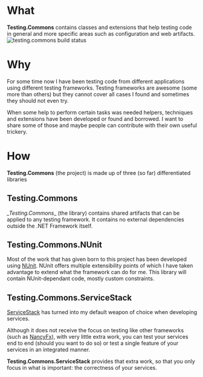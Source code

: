 
# What
**Testing.Commons** contains classes and extensions that help testing code in general and more specific areas such as configuration and web artifacts.
![testing.commons build status](https://ci.appveyor.com/api/projects/status/1unblo2mfubl2but?svg=true&amp;passingText=testing-commons)

# Why
For some time now I have been testing code from different applications using different testing frameworks.
Testing frameworks are awesome (some more than others) but they cannot cover all cases I found and sometimes they should not even try.

When some help to perform certain tasks was needed helpers, techniques and extensions have been developed or found and borrowed. I want to share some of those and maybe people can contribute with their own useful trickery.

# How
**Testing.Commons** (the project) is made up of three (so far) differentiated libraries

## Testing.Commons
*_Testing.Commons*_ (the library) contains shared artifacts that can be applied to any testing framework. It contains no external dependencies outside the .NET Framework itself.

## Testing.Commons.NUnit
Most of the work that has given born to this project has been developed using [NUnit](http://www.nunit.com).
NUnit offers multiple extensibility points of which I have taken advantage to extend what the framework can do for me.
This library will contain NUnit-dependant code, mostly custom constraints.

## Testing.Commons.ServiceStack
[ServiceStack](https://github.com/ServiceStackV3/ServiceStackV3) has turned into my default weapon of choice when developing services.

Although it does not receive the focus on testing like other frameworks (such as [NancyFx](http://nancyfx.org/)),
with very little extra work, you can test your services end to end (should you want to do so) or
test a single feature of your services in an integrated manner.

__Testing.Commons.ServiceStack__ provides that extra work, so that you only focus in what is important:
the correctness of your services.
